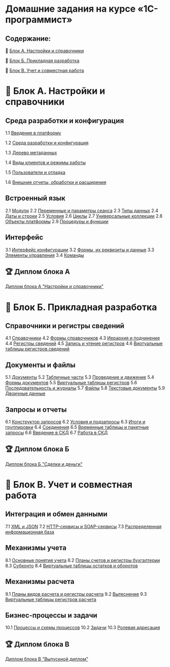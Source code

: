 # Домашние задания на курсе «1С-программист»
## Содержание:
:pushpin: [Блок А. Настройки и справочники](https://github.com/netology-code/1c-homeworks/blob/master/README.md#pushpin-%D0%B1%D0%BB%D0%BE%D0%BA-%D0%B0-%D0%BD%D0%B0%D1%81%D1%82%D1%80%D0%BE%D0%B9%D0%BA%D0%B8-%D0%B8-%D1%81%D0%BF%D1%80%D0%B0%D0%B2%D0%BE%D1%87%D0%BD%D0%B8%D0%BA%D0%B8)

:pushpin: [Блок Б. Прикладная разработка](https://github.com/netology-code/1c-homeworks/blob/master/README.md#pushpin-%D0%B1%D0%BB%D0%BE%D0%BA-%D0%B1-%D0%BF%D1%80%D0%B8%D0%BA%D0%BB%D0%B0%D0%B4%D0%BD%D0%B0%D1%8F-%D1%80%D0%B0%D0%B7%D1%80%D0%B0%D0%B1%D0%BE%D1%82%D0%BA%D0%B0)

:pushpin: [Блок В. Учет и совместная работа](https://github.com/netology-code/1c-homeworks/blob/master/README.md#pushpin-%D0%B1%D0%BB%D0%BE%D0%BA-b-%D1%83%D1%87%D0%B5%D1%82-%D0%B8-%D1%81%D0%BE%D0%B2%D0%BC%D0%B5%D1%81%D1%82%D0%BD%D0%B0%D1%8F-%D1%80%D0%B0%D0%B1%D0%BE%D1%82%D0%B0)
# :pushpin: Блок А. Настройки и справочники
## Среда разработки и конфигурация		
1.1 [Введение в платформу]( homework-1-1.md)

1.2 [Среда разработки и конфигурация]( homework-1-2.md)  

1.3 [Дерево метаданных]( homework-1-3.md)

1.4 [Виды клиентов и режимы работы]( homework-1-4.md)

1.5 [Пользователи и отладка]( homework-1-5.md)  

1.6 [Внешние отчеты, обработки и расширения]( homework-1-6.md)

## Встроенный язык 		
2.1 [Модули]( homework-2-1.md)
2.2 [Переменные и параметры сеанса]( homework-2-2.md)
2.3 [Типы данных]( homework-2-3.md)
2.4 [Даты и строки](homework-2-4.md)
2.5 [Условия](homework-2-5.md)
2.6 [Циклы](homework-2-6.md)
2.7 [Универсальные коллекции](homework-2-7.md)
2.8 [Объекты платформы](homework-2-8.md)
2.9 [Процедуры и функции](homework-2-9.md)

## Интерфейс
3.1 [Интерфейс конфигурации](homework-3-1.md)
3.2 [Формы, их реквизиты и данные](homework-3-2.md)
3.3 [Элементы управления](homework-3-3.md)
3.4 [Команды](homework-3-4.md)

## :trophy: Диплом блока А 
[Диплом блока А "Настройки и справочники"](diploma-a.md)

# :pushpin: Блок Б. Прикладная разработка
## Справочники и регистры сведений	
4.1 [Справочники](homework-4-1.md)
4.2 [Формы справочников](homework-4-2.md)
4.3 [Иерархия и подчинение](homework-4-3.md)
4.4 [Регистры сведений](homework-4-4.md)
4.5 [Запись и чтение регистров](homework-4-5.md)
4.6 [Виртуальные таблицы регистров сведений](homework-4-6.md)

## Документы и файлы	
5.1 [Документы](homework-5-1.md)
5.2 [Табличные части](homework-5-2.md)
5.3 [Проведение и движение](homework-5-3.md)
5.4 [Формы документов](homework-5-4.md)
5.5 [Виртуальные таблицы регистров](homework-5-5.md)
5.6 [Последовательность и журналы](homework-5-6.md)
5.7 [Файлы](homework-5-7.md)
5.8 [Текстовые документы](homework-5-8.md)
5.9 [Двоичные данные](homework-5-9.md)

## Запросы и отчеты
6.1 [Конструктор запросов](homework-6-1.md)
6.2 [Условия и подзапросы](homework-6-2.md)
6.3 [Итоги и группировки](homework-6-3.md)
6.4 [Соединения](homework-6-4.md)
6.5 [Временные таблицы и пакетные запросы](homework-6-5.md)
6.6 [Введение в СКД](homework-6-6.md)
6.7 [Работа в СКД](homework-6-7.md)

## :trophy: Диплом блока Б 
[Диплом блока Б "Сделки и деньги"](diploma-b.md)

# :pushpin: Блок B. Учет и совместная работа
## Интеграция и обмен данными
7.1 [XML и JSON](homework-7-1.md)
7.2 [HTTP-сервисы и SOAP-сервисы](homework-7-2.md)
7.3 [Распределенная информационная база](homework-7-3.md)

## Механизмы учета
8.1 [Основные понятия учета](homework-8-1.md)
8.2 [Планы счетов и регистры бухгалтерии](homework-8-2.md)
8.3 [Субконто](homework-8-3.md)
8.4 [Виртуальные таблицы остатков и оборотов](homework-8-4.md)

## Механизмы расчета
9.1 [Планы видов расчета и регистры расчета](homework-9-1.md)
9.2 [Вытеснение](homework-9-2.md)
9.3 [Виртуальные таблицы регистров расчета](homework-9-3.md)

## Бизнес-процессы и задачи
10.1 [Процессы и схемы процессов](homework-10-1.md)
10.2 [Задачи](homework-10-2.md)
10.3 [Ролевая адресация](homework-10-3.md)
## :trophy: Диплом блока В 
[Диплом блока В "Выпускной диплом"](diploma-c.md)

